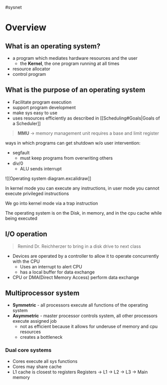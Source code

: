 #sysnet
# Overview
## What is an operating system?
- a program which mediates hardware resources and the user
	- the **Kernel**, the one program running at all times
- resource allocator
- control program

## What is the purpose of an operating system
- Facilitate program execution
- support program development
- make sys easy to use
- uses resources efficiently as described in [[Scheduling#Goals|Goals of a Scheduler]] 

> **MMU** -> memory management unit
> requires a base and limit register

ways in which programs can get shutdown w/o user intervention:
 - segfault
	 - must keep programs from overwriting others
 - div/0
	 - ALU sends interrupt

![[Operating system diagram.excalidraw]]

In kernel mode you can execute any instructions, in user mode you cannot execute privileged instructions

We go into kernel mode via a trap instruction

The operating system is on the Disk, in memory, and in the cpu cache while being executed

## I/O operation
> Remind Dr. Reichherzer to bring in a disk drive to next class

- Devices are operated by a controller to allow it to operate concurrently with the CPU
	- Uses an interrupt to alert CPU
	- has a local buffer for data exchange
- CPU or DMA(Direct Memory Access) perform data exchange

## Multiprocessor system

- **Symmetric** - all processors execute all functions of the operating system
- **Asymmetric** - master processor controls system, all other processors execute assigned job
	- not as efficient because it allows for underuse of memory and cpu resources
	- creates a bottleneck
### Dual core systems
- Cores execute all sys functions
- Cores may share cache
- L1 cache is closest to registers
Registers -> L1 -> L2 -> L3 -> Main memory

